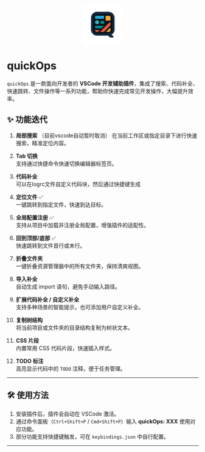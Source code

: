 <div style="display:flex;width:100%;justify-content: center;">
   <img src="./icon.png" width="104" height="104" />
</div>

# quickOps

`quickOps` 是一款面向开发者的 **VSCode 开发辅助插件**，集成了搜索、代码补全、快速跳转、文件操作等一系列功能，帮助你快速完成常见开发操作，大幅提升效率。

## ✨ 功能迭代

1. **局部搜索**  （目前vscode自动暂时取消）
   在当前工作区或指定目录下进行快速搜索，精准定位内容。

2. **Tab 切换**  
   支持通过快捷命令快速切换编辑器标签页。

3. **代码补全**  
   可以在logrc文件自定义代码块，然后通过快捷键生成

4. **定位文件** ✅  
   一键跳转到指定文件，快速到达目标。

5. **全局配置注册** ✅  
   支持从项目中加载并注册全局配置，增强插件的适配性。

6. **回到顶部/底部** ✅  
   快速跳转到文件首行或末行。

7. **折叠文件夹**  
   一键折叠资源管理器中的所有文件夹，保持清爽视图。

8. **导入补全**  
   自动生成 import 语句，避免手动输入路径。

9. **扩展代码补全 / 自定义补全**  
   支持多种场景的智能提示，也可添加用户自定义补全。

10. **复制树结构**  
    将当前项目或文件夹的目录结构复制为树状文本。

11. **CSS 片段**  
    内置常用 CSS 代码片段，快速插入样式。

12. **TODO 标注**  
    高亮显示代码中的 `TODO` 注释，便于任务管理。

---

## 🛠️ 使用方法

1. 安装插件后，插件会自动在 VSCode 激活。  
2. 通过命令面板（`Ctrl+Shift+P` / `Cmd+Shift+P`）输入 **quickOps: XXX** 使用对应功能。  
3. 部分功能支持快捷键触发，可在 `keybindings.json` 中自行配置。  

---
